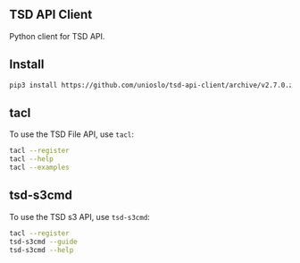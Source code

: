 ## TSD API Client

Python client for TSD API.

## Install

```bash
pip3 install https://github.com/unioslo/tsd-api-client/archive/v2.7.0.zip
```

## tacl

To use the TSD File API, use `tacl`:

```bash
tacl --register
tacl --help
tacl --examples
```

## tsd-s3cmd

To use the TSD s3 API, use `tsd-s3cmd`:

```bash
tacl --register
tsd-s3cmd --guide
tsd-s3cmd --help
```
